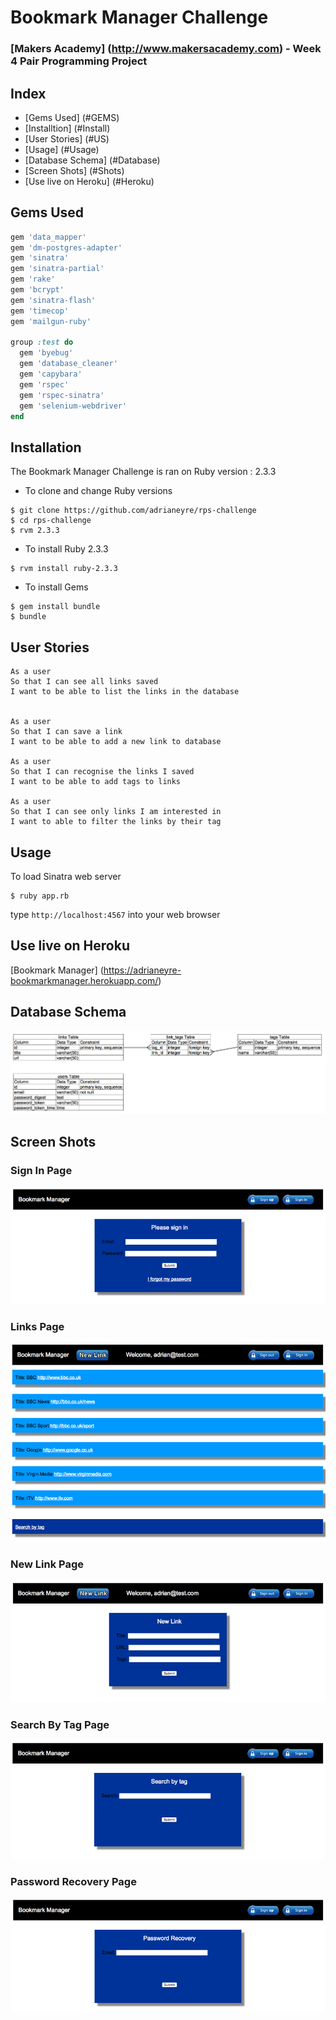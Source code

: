 # Bookmark Manager Challenge
### [Makers Academy] (http://www.makersacademy.com) - Week 4 Pair Programming Project

## Index
* [Gems Used] (#GEMS)
* [Installtion] (#Install)
* [User Stories] (#US)
* [Usage] (#Usage)
* [Database Schema] (#Database)
* [Screen Shots] (#Shots)
* [Use live on Heroku] (#Heroku)

## <a name="GEMS">Gems Used</a>
```ruby
gem 'data_mapper'
gem 'dm-postgres-adapter'
gem 'sinatra'
gem 'sinatra-partial'
gem 'rake'
gem 'bcrypt'
gem 'sinatra-flash'
gem 'timecop'
gem 'mailgun-ruby'

group :test do
  gem 'byebug'
  gem 'database_cleaner'
  gem 'capybara'
  gem 'rspec'
  gem 'rspec-sinatra'
  gem 'selenium-webdriver'
end
```

## <a name="Install">Installation</a>
The Bookmark Manager Challenge is ran on Ruby version : 2.3.3

* To clone and change Ruby versions
```shell
$ git clone https://github.com/adrianeyre/rps-challenge
$ cd rps-challenge
$ rvm 2.3.3
```
* To install Ruby 2.3.3
```shell
$ rvm install ruby-2.3.3
```
* To install Gems
```shell
$ gem install bundle
$ bundle
```

## <a name="US">User Stories</a>
```
As a user
So that I can see all links saved
I want to be able to list the links in the database


As a user
So that I can save a link
I want to be able to add a new link to database

As a user
So that I can recognise the links I saved
I want to be able to add tags to links

As a user
So that I can see only links I am interested in
I want to able to filter the links by their tag
```

## <a name="Usage">Usage</a>
To load Sinatra web server
```shell
$ ruby app.rb
```
type `http://localhost:4567` into your web browser

## <a name="Heroku">Use live on Heroku</a>

[Bookmark Manager] (https://adrianeyre-bookmarkmanager.herokuapp.com/)

## <a name="Database">Database Schema</a>
[![Schema](https://raw.githubusercontent.com/adrianeyre/bookmark-manager/master/images/schema.png)](https://raw.githubusercontent.com/adrianeyre/bookmark-manager/master/images/schema.png "Schema")

## <a name="Shots">Screen Shots</a>

### Sign In Page
[![ScreenShot](https://raw.githubusercontent.com/adrianeyre/bookmark-manager/master/images/screenshot1.png)](https://raw.githubusercontent.com/adrianeyre/bookmark-manager/master/images/screenshot1.png "Screen Shot")

### Links Page
[![ScreenShot](https://raw.githubusercontent.com/adrianeyre/bookmark-manager/master/images/screenshot2.png)](https://raw.githubusercontent.com/adrianeyre/bookmark-manager/master/images/screenshot2.png "Screen Shot")

### New Link Page
[![ScreenShot](https://raw.githubusercontent.com/adrianeyre/bookmark-manager/master/images/screenshot3.png)](https://raw.githubusercontent.com/adrianeyre/bookmark-manager/master/images/screenshot3.png "Screen Shot")

### Search By Tag Page
[![ScreenShot](https://raw.githubusercontent.com/adrianeyre/bookmark-manager/master/images/screenshot5.png)](https://raw.githubusercontent.com/adrianeyre/bookmark-manager/master/images/screenshot5.png "Screen Shot")

### Password Recovery Page
[![ScreenShot](https://raw.githubusercontent.com/adrianeyre/bookmark-manager/master/images/screenshot6.png)](https://raw.githubusercontent.com/adrianeyre/bookmark-manager/master/images/screenshot6.png "Screen Shot")

